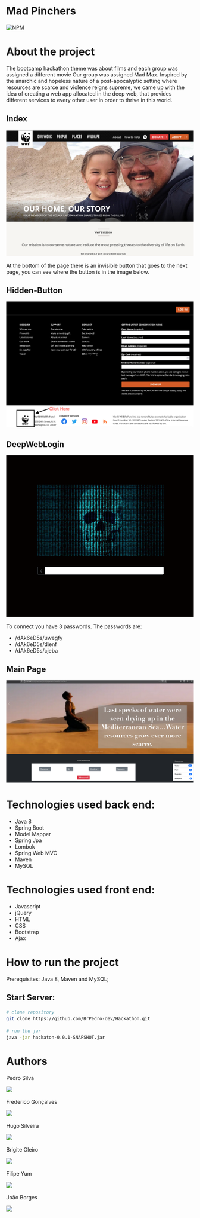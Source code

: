 # Mad Pinchers
[![NPM](https://img.shields.io/npm/l/react)](https://github.com/BrPedro-dev/Hackathon/blob/Pedro/LICENSE) 

# About the project
The bootcamp hackathon theme was about films and each group was assigned a different movie Our group was assigned Mad Max. Inspired by the anarchic and hopeless nature of a post-apocalyptic setting where resources are scarce and violence reigns supreme, we came up with the idea of creating a web app allocated in the deep web, that provides different services to every other user in order to thrive in this world.

## Index
![Index](https://github.com/BrPedro-dev/Hackathon/blob/Pedro/Imagens/Index.png)

At the bottom of the page there is an invisible button that goes to the next page, you can see where the button is in the image below.

## Hidden-Button
![Hidden-Buttob](https://github.com/BrPedro-dev/Hackathon/blob/Pedro/Imagens/Hiden-Button.png)

## DeepWebLogin
![DeepWebLogin](https://github.com/BrPedro-dev/Hackathon/blob/Pedro/Imagens/DeepLogin.png)

To connect you have 3 passwords. The passwords are:

<ul>
  <li>/dAk6eD5s/uwegfy</li>
  <li>/dAk6eD5s/dienf</li>
  <li>/dAk6eD5s/cjeba</li>
</ul>

## Main Page
![DeepWebLogin](https://github.com/BrPedro-dev/Hackathon/blob/Pedro/Imagens/Page.png)

# Technologies used back end:

- Java 8
- Spring Boot
- Model Mapper
- Spring Jpa
- Lombok
- Spring Web MVC
- Maven
- MySQL

# Technologies used front end:

 - Javascript
 - jQuery 
 - HTML 
 - CSS 
 - Bootstrap
 - Ajax


# How to run the project 

Prerequisites: Java 8, Maven and MySQL;

## Start Server:

```bash
# clone repository 
git clone https://github.com/BrPedro-dev/Hackathon.git

# run the jar 
java -jar hackaton-0.0.1-SNAPSHOT.jar
```

# Authors

Pedro Silva

<a href="http://www.linkedin.com/in/pedro-silva-dev" target="_blank"><img src="https://img.shields.io/badge/-LinkedIn-%230077B5?style=for-the-badge&logo=linkedin&logoColor=white" target="_blank"></a>

Frederico Gonçalves

<a href="https://www.linkedin.com/in/fredericobgoncalves" target="_blank"><img src="https://img.shields.io/badge/-LinkedIn-%230077B5?style=for-the-badge&logo=linkedin&logoColor=white" target="_blank"></a>

Hugo Silveira

<a href="https://www.linkedin.com/in/hugompsilveira/" target="_blank"><img src="https://img.shields.io/badge/-LinkedIn-%230077B5?style=for-the-badge&logo=linkedin&logoColor=white" target="_blank"></a>

Brigite Oleiro

<a href="https://www.linkedin.com/in/brigiteoleiro-helloworld/" target="_blank"><img src="https://img.shields.io/badge/-LinkedIn-%230077B5?style=for-the-badge&logo=linkedin&logoColor=white" target="_blank"></a>

Filipe Yum

<a href="https://www.linkedin.com/in/filipeyum/" target="_blank"><img src="https://img.shields.io/badge/-LinkedIn-%230077B5?style=for-the-badge&logo=linkedin&logoColor=white" target="_blank"></a>

João Borges

<a href="https://www.linkedin.com/in/joao-borges87/" target="_blank"><img src="https://img.shields.io/badge/-LinkedIn-%230077B5?style=for-the-badge&logo=linkedin&logoColor=white" target="_blank"></a>
